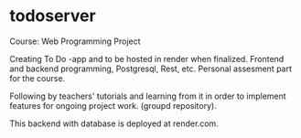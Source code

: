 # todoserver

Course: Web Programming Project

Creating To Do -app and to be hosted in render when finalized. Frontend and backend programming, Postgresql, Rest, etc. Personal assesment part for the course.

Following by teachers' tutorials and learning from it in order to implement features for ongoing project work. (groupd repository).

This backend with database is deployed at render.com.
